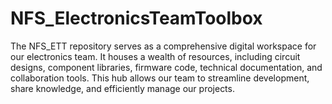 # NFS_ElectronicsTeamToolbox
The NFS_ETT repository serves as a comprehensive digital workspace for our electronics team. It houses a wealth of resources, including circuit designs, component libraries, firmware code, technical documentation, and collaboration tools. This  hub allows our team to streamline development, share knowledge, and efficiently manage our projects.
